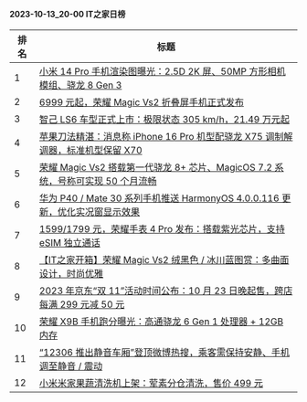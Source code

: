 #### 2023-10-13_20-00  IT之家日榜

| 排名 | 标题|
| --- | ---|
| 1 | [小米 14 Pro 手机渲染图曝光：2.5D 2K 屏、50MP 方形相机模组、骁龙 8 Gen 3](https://www.ithome.com/0/724/663.htm) |
| 2 | [6999 元起，荣耀 Magic Vs2 折叠屏手机正式发布](https://www.ithome.com/0/724/561.htm) |
| 3 | [智己 LS6 车型正式上市：极限状态 305 km/h，21.49 万元起](https://www.ithome.com/0/724/559.htm) |
| 4 | [苹果刀法精湛：消息称 iPhone 16 Pro 机型配骁龙 X75 调制解调器，标准机型保留 X70](https://www.ithome.com/0/724/582.htm) |
| 5 | [荣耀 Magic Vs2 搭载第一代骁龙 8+ 芯片、MagicOS 7.2 系统，号称可实现 50 个月流畅](https://www.ithome.com/0/724/556.htm) |
| 6 | [华为 P40 / Mate 30 系列手机推送 HarmonyOS 4.0.0.116 更新，优化实况窗显示效果](https://www.ithome.com/0/724/563.htm) |
| 7 | [1599/1799 元，荣耀手表 4 Pro 发布：搭载紫光芯片，支持 eSIM 独立通话](https://www.ithome.com/0/724/567.htm) |
| 8 | [【IT之家开箱】荣耀 Magic Vs2 绒黑色 / 冰川蓝图赏：多曲面设计，时尚优雅](https://www.ithome.com/0/724/566.htm) |
| 9 | [2023 年京东“双 11”活动时间公布：10 月 23 日晚起售，跨店每满 299 元减 50 元](https://www.ithome.com/0/724/619.htm) |
| 10 | [荣耀 X9B 手机跑分曝光：高通骁龙 6 Gen 1 处理器 + 12GB 内存](https://www.ithome.com/0/724/570.htm) |
| 11 | [“12306 推出静音车厢”登顶微博热搜，乘客需保持安静、手机调至静音 / 震动](https://www.ithome.com/0/724/616.htm) |
| 12 | [小米米家果蔬清洗机上架：荤素分仓清洗，售价 499 元](https://www.ithome.com/0/724/569.htm) |
